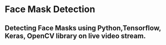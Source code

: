 # Face Mask Detection

## Detecting Face Masks using Python,Tensorflow, Keras, OpenCV library on live video stream.
